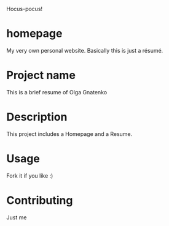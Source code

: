 Hocus-pocus!

# homepage
My very own personal website. Basically this is just a résumé.

# Project name
This is a brief resume of Olga Gnatenko

# Description
This project includes a Homepage and a Resume. 

# Usage
Fork it if you like :)

# Contributing
Just me 
